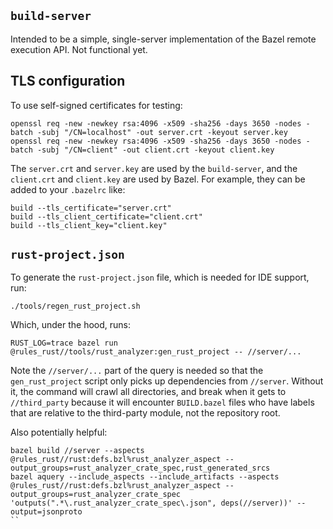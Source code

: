 ## `build-server`

Intended to be a simple, single-server implementation of the Bazel remote
execution API. Not functional yet.

## TLS configuration

To use self-signed certificates for testing:

```
openssl req -new -newkey rsa:4096 -x509 -sha256 -days 3650 -nodes -batch -subj "/CN=localhost" -out server.crt -keyout server.key
openssl req -new -newkey rsa:4096 -x509 -sha256 -days 3650 -nodes -batch -subj "/CN=client" -out client.crt -keyout client.key
```

The `server.crt` and `server.key` are used by the `build-server`, and the
`client.crt` and `client.key` are used by Bazel. For example, they can be added
to your `.bazelrc` like:

```
build --tls_certificate="server.crt"
build --tls_client_certificate="client.crt"
build --tls_client_key="client.key"
```

## `rust-project.json`

To generate the `rust-project.json` file, which is needed for IDE support, run:

```
./tools/regen_rust_project.sh
```

Which, under the hood, runs:

```
RUST_LOG=trace bazel run @rules_rust//tools/rust_analyzer:gen_rust_project -- //server/...
```

Note the `//server/...` part of the query is needed so that the
`gen_rust_project` script only picks up dependencies from `//server`. Without
it, the command will crawl all directories, and break when it gets to
`//third_party` because it will encounter `BUILD.bazel` files who have labels
that are relative to the third-party module, not the repository root.

Also potentially helpful:

```
bazel build //server --aspects @rules_rust//rust:defs.bzl%rust_analyzer_aspect --output_groups=rust_analyzer_crate_spec,rust_generated_srcs
bazel aquery --include_aspects --include_artifacts --aspects @rules_rust//rust:defs.bzl%rust_analyzer_aspect --output_groups=rust_analyzer_crate_spec 'outputs(".*\.rust_analyzer_crate_spec\.json", deps(//server))' --output=jsonproto
``
